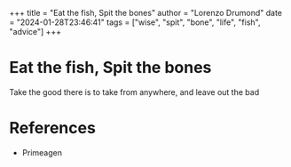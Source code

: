 +++
title = "Eat the fish, Spit the bones"
author = "Lorenzo Drumond"
date = "2024-01-28T23:46:41"
tags = ["wise",  "spit",  "bone",  "life",  "fish",  "advice"]
+++


# Eat the fish, Spit the bones
Take the good there is to take from anywhere, and leave out the bad

# References
- Primeagen

